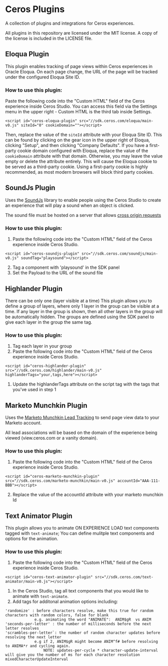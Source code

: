 # Ceros Plugins
A collection of plugins and integrations for Ceros experiences.

All plugins in this repository are licensed under the MIT license. A copy of the license is included in the LICENSE file.

## Eloqua Plugin

This plugin enables tracking of page views within Ceros experiences in Oracle Eloqua. On each page change, the URL of the page
will be tracked under the configured Eloqua Site ID.

### How to use this plugin:

Paste the following code into the "Custom HTML" field of the Ceros experience inside Ceros Studio. You can
access this field via the Settings menu in the upper right - Custom HTML is the third tab inside Settings.

```
<script id="ceros-eloqua-plugin" src="//sdk.ceros.com/eloqua/main-v0.js" siteId="0" cookieDomain=""></script>
```

Then, replace the value of the `siteId` attribute with your Eloqua Site ID. This can be found by clicking on the gear
icon in the upper right of Eloqua, clicking "Setup", and then clicking "Company Defaults". If you have a first-party
cookie domain configured with Eloqua, replace the value of the `cookieDomain` attribute with that domain. Otherwise,
you may leave the value empty or delete the attribute entirely. This will cause the Eloqua cookie to be served as a
third-party cookie. Using a first-party cookie is highly recommended, as most modern browsers will block third party
cookies.

## SoundJs Plugin

Uses the [SoundJs](http://www.createjs.com/soundjs) library to enable people using the Ceros Studio to create an experience that will play a sound when
an object is clicked.

The sound file must be hosted on a server that allows [cross origin requests](https://en.wikipedia.org/wiki/Cross-origin_resource_sharing)

### How to use this plugin:

1. Paste the following code into the "Custom HTML" field of the Ceros experience inside Ceros Studio.
```
<script id="ceros-soundjs-plugin" src="//sdk.ceros.com/soundjs/main-v0.js" soundTag="playsound"></script>
```
2. Tag a component with 'playsound' in the SDK panel
3. Set the Payload to the URL of the sound file

## Highlander Plugin

There can be only one (layer visible at a time)
This plugin allows you to define a group of layers, where only 1 layer in the group can be visible at a time.
If any layer in the group is shown, then all other layers in the group will be automatically hidden.
The groups are defined using the SDK panel to give each layer in the group the same tag.

### How to use this plugin:

1. Tag each layer in your group
1. Paste the following code into the "Custom HTML" field of the Ceros experience inside Ceros Studio.
```
<script id="ceros-highlander-plugin" src="//sdk.ceros.com/highlander/main-v0.js" highlanderTags="your,tags,here"></script>
```
1. Update the highlanderTags attribute on the script tag with the tags that you've used in step 1


## Marketo Munchkin Plugin

Uses the [Marketo Munchkin Lead Tracking](http://developers.marketo.com/documentation/websites/lead-tracking-munchkin-js/) to send page view data to your Marketo account.

All lead associations will be based on the domain of the experience being viewed (view.ceros.com or a vanity domain).

### How to use this plugin:

1. Paste the following code into the "Custom HTML" field of the Ceros experience inside Ceros Studio.
```
<script id="ceros-marketo-munchkin-plugin" src="//sdk.ceros.com/marketo-munchkin/main-v0.js" accountId="AAA-111-BBB"></script>
```
2. Replace the value of the accountId attribute with your marketo munchkin Id


## Text Animator Plugin

This plugin allows you to animate ON EXPERIENCE LOAD text components tagged with `text-animate`; 
You can define mulitple text components and options for the animation.

### How to use this plugin:

1. Paste the following code into the "Custom HTML" field of the Ceros experience inside Ceros Studio.
```
<script id="ceros-text-animator-plugin" src="//sdk.ceros.com/text-animator/main-v0.js"></script>
```
1. In the Ceros Studio, tag all text components that you would like to animate with `text-animate`.
1. Add tags for additonal animation options including:
``` 
'randomize' : before characters resolve, make this true for random characters with random colors, false for blank
             e.g. animating the word "ANIMATE":  ANIM$gR  vs ANIM
'seconds-per-letter' : the number of milliseconds before the next letter resolves
'scrambles-per-letter`: the number of random character updates before resolving the next letter
             e.g if 2, ANIM$gR might become ANIM^f# before resolving to ANIMA*r and cycling again.
                 NOTE: updates-per-cycle * character-update-interval will give you the number of ms for each character resolution
mixedCharacterUpdateInterval
```
